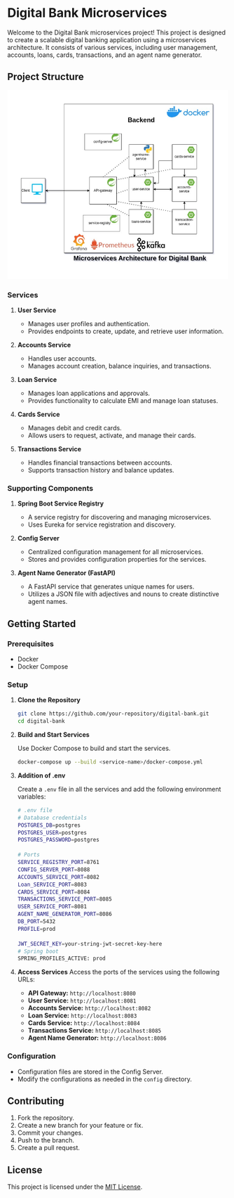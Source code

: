
# Digital Bank Microservices

Welcome to the Digital Bank microservices project! This project is designed to create a scalable digital banking application using a microservices architecture. It consists of various services, including user management, accounts, loans, cards, transactions, and an agent name generator.

## Project Structure
<!-- Image of overall backend design -->
![Digital Bank Microservices](images/digital-bank-backend-architecture.jpg)

### Services

1. **User Service**
   - Manages user profiles and authentication.
   - Provides endpoints to create, update, and retrieve user information.

2. **Accounts Service**
   - Handles user accounts.
   - Manages account creation, balance inquiries, and transactions.

3. **Loan Service**
   - Manages loan applications and approvals.
   - Provides functionality to calculate EMI and manage loan statuses.

4. **Cards Service**
   - Manages debit and credit cards.
   - Allows users to request, activate, and manage their cards.

5. **Transactions Service**
   - Handles financial transactions between accounts.
   - Supports transaction history and balance updates.

### Supporting Components

1. **Spring Boot Service Registry**
   - A service registry for discovering and managing microservices.
   - Uses Eureka for service registration and discovery.

2. **Config Server**
   - Centralized configuration management for all microservices.
   - Stores and provides configuration properties for the services.

3. **Agent Name Generator (FastAPI)**
   - A FastAPI service that generates unique names for users.
   - Utilizes a JSON file with adjectives and nouns to create distinctive agent names.

## Getting Started

### Prerequisites

- Docker
- Docker Compose

### Setup

1. **Clone the Repository**

   ```bash
   git clone https://github.com/your-repository/digital-bank.git
   cd digital-bank
   ```

2. **Build and Start Services**

   Use Docker Compose to build and start the services.

   ```bash
   docker-compose up --build <service-name>/docker-compose.yml
   ```

3. **Addition of .env**
   
      Create a `.env` file in all the services and add the following environment variables:
   
      ```bash
      # .env file
      # Database credentials
      POSTGRES_DB=postgres
      POSTGRES_USER=postgres
      POSTGRES_PASSWORD=postgres

      # Ports
      SERVICE_REGISTRY_PORT=8761
      CONFIG_SERVER_PORT=8088
      ACCOUNTS_SERVICE_PORT=8082
      Loan_SERVICE_PORT=8083
      CARDS_SERVICE_PORT=8084
      TRANSACTIONS_SERVICE_PORT=8085
      USER_SERVICE_PORT=8081
      AGENT_NAME_GENERATOR_PORT=8086
      DB_PORT=5432
      PROFILE=prod

      JWT_SECRET_KEY=your-string-jwt-secret-key-here
      # Spring boot
      SPRING_PROFILES_ACTIVE: prod
      ```


4. **Access Services**
   Access the ports of the services using the following URLs:
    - **API Gateway:** `http://localhost:8080`
   - **User Service:** `http://localhost:8081`
   - **Accounts Service:** `http://localhost:8082`
   - **Loan Service:** `http://localhost:8083`
   - **Cards Service:** `http://localhost:8084`
   - **Transactions Service:** `http://localhost:8085`
   - **Agent Name Generator:** `http://localhost:8086`

### Configuration

- Configuration files are stored in the Config Server.
- Modify the configurations as needed in the `config` directory.


## Contributing

1. Fork the repository.
2. Create a new branch for your feature or fix.
3. Commit your changes.
4. Push to the branch.
5. Create a pull request.

## License

This project is licensed under the [MIT License](LICENSE).
